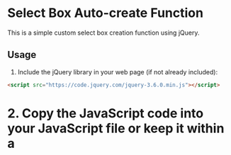 # Select Box Auto-create Function

This is a simple custom select box creation function using jQuery.

## Usage

1. Include the jQuery library in your web page (if not already included):


```html
<script src="https://code.jquery.com/jquery-3.6.0.min.js"></script>
```
# 2. Copy the JavaScript code into your JavaScript file or keep it within a <script> tag in your HTML document.
# 3. Use the createSelectBox method to create a custom select box:
```javascript
    $(selector).createSelectBox(apiUrl, pageSize, dataText, inputName, onSelect);
```
`selector`: A string representing the HTML element where you want to place the custom select box.
`apiUrl`: The URL of the API from which you want to retrieve data. This API should support the pageNo, pageRecord, and keyword parameters for pagination and data searching.
`pageSize`: The number of options to display per page.
`dataText`: The name of the property in the API options object to display as text in the options.
`inputName`: The name attribute for the input field within the custom select box.
`onSelect`: A callback function that is called when an option is selected. It receives the selected option value as an argument.
##
4. Use the getSelected method to retrieve the value of the selected option:
```javascript
let selectedValue = $(selector).getSelected();
```
`selectedValue` will contain an object with two properties: value (the value of the selected option) and text (the text displayed on the input field).

5 Use the `setData` method to set data for the input field within the custom select box:
```javascript
$(selector).setData(data);
```
`data` is the data you want to set for the input field.
Below is an example of how to use the function:
```javascript
// Create custom select box
$("#mySelectBox").createSelectBox("https://example.com/api/data", 10, "name", "myInput", function(selectedOption) {
    console.log("Selected option:", selectedOption);
});

// Get the value of the selected option
let selectedValue = $("#mySelectBox").getSelected();
console.log("Selected value:", selectedValue);

// Set data for the input field
let data = {
    value: 1,
    text: "Option 1"
};
$("#mySelectBox").setData(data);
//Replace "#mySelectBox" with any appropriate selector for the HTML element you want to use as the custom select box.
```

